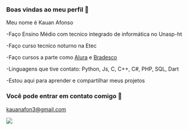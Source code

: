 ### Boas vindas ao meu perfil 🌠

Meu nome é Kauan Afonso

-Faço Ensino Médio com tecnico integrado de informática no Unasp-ht

-Faço curso tecnico noturno na Etec

-Faço cursos a parte como [Alura](https://www.alura.com.br) e [Bradesco](https://www.ev.org.br/areas-de-interesse)

-Linguagens que tive contato: Python, Js, C, C++, C#, PHP, SQL, Dart

-Estou aqui para aprender e compartilhar meus projetos

### Você pode entrar em contato comigo 📧

kauanafon3@gmail.com

![](https://media.tenor.com/JcuSfsgy_IoAAAAC/goku-dragon-ball.gif)
